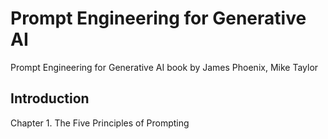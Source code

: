 # Prompt Engineering for Generative AI

Prompt Engineering for Generative AI book by James Phoenix, Mike Taylor

## Introduction

Chapter 1. The Five Principles of Prompting
